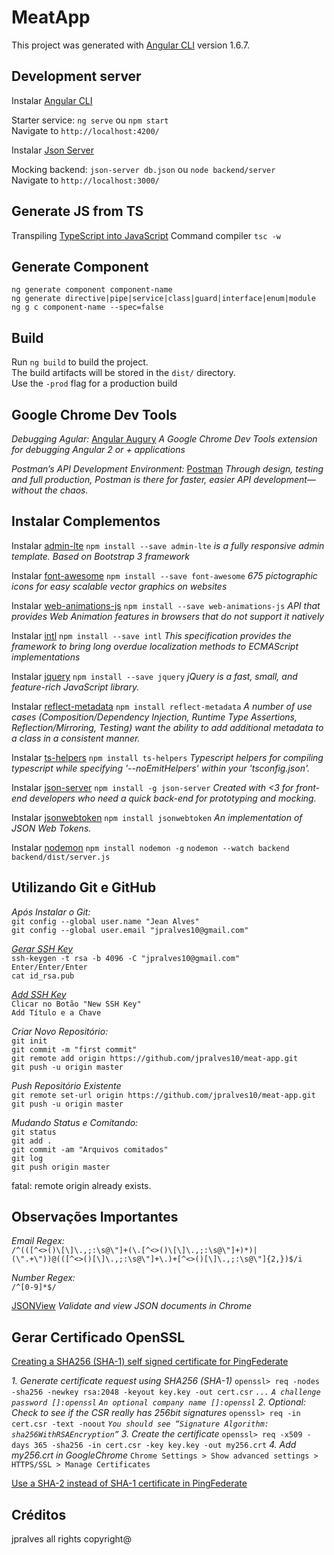 # MeatApp

This project was generated with [Angular CLI](https://github.com/angular/angular-cli) version 1.6.7.

## Development server

Instalar [Angular CLI](https://cli.angular.io/)

Starter service: `ng serve` ou `npm start` <br/>
Navigate to `http://localhost:4200/`

Instalar [Json Server](https://www.npmjs.com/package/json-server)

Mocking backend: `json-server db.json` ou `node backend/server` <br/>
Navigate to `http://localhost:3000/`

## Generate JS from TS
Transpiling [TypeScript into JavaScript](https://code.visualstudio.com/docs/languages/typescript)
Command compiler `tsc -w`

## Generate Component

`ng generate component component-name` <br/>
`ng generate directive|pipe|service|class|guard|interface|enum|module` <br/>
`ng g c component-name --spec=false`

## Build

Run `ng build` to build the project. <br/>
The build artifacts will be stored in the `dist/` directory. <br/>
Use the `-prod` flag for a production build

## Google Chrome Dev Tools

*Debugging Agular:*
[Angular Augury](https://augury.angular.io/) *A Google Chrome Dev Tools extension for debugging Angular 2 or +  applications*

*Postman’s API Development Environment:*
[Postman](https://www.getpostman.com/) *Through design, testing and full production, Postman is there for faster, easier API development—without the chaos.*

## Instalar Complementos

Instalar [admin-lte](https://www.npmjs.com/package/admin-lte)
`npm install --save admin-lte` *is a fully responsive admin template. Based on Bootstrap 3 framework*

Instalar [font-awesome](https://www.npmjs.com/package/font-awesome)
`npm install --save font-awesome` *675 pictographic icons for easy scalable vector graphics on websites*

Instalar [web-animations-js](https://www.npmjs.com/package/web-animations-js)
`npm install --save web-animations-js` *API that provides Web Animation features in browsers that do not support it natively*

Instalar [intl](https://www.npmjs.com/package/intl)
`npm install --save intl` *This specification provides the framework to bring long overdue localization methods to ECMAScript implementations*

Instalar [jquery](https://www.npmjs.com/package/jquery)
`npm install --save jquery` *jQuery is a fast, small, and feature-rich JavaScript library.*

Instalar [reflect-metadata](https://www.npmjs.com/package/reflect-metadata)
`npm install reflect-metadata` *A number of use cases (Composition/Dependency Injection, Runtime Type Assertions, Reflection/Mirroring, Testing) want the ability to add additional metadata to a class in a consistent manner.*

Instalar [ts-helpers](https://www.npmjs.com/package/ts-helpers)
`npm install ts-helpers` *Typescript helpers for compiling typescript while specifying '--noEmitHelpers' within your 'tsconfig.json'.*

Instalar [json-server](https://www.npmjs.com/package/json-server)
`npm install -g json-server` *Created with <3 for front-end developers who need a quick back-end for prototyping and mocking.*

Instalar [jsonwebtoken](https://www.npmjs.com/package/jsonwebtoken)
`npm install jsonwebtoken` *An implementation of JSON Web Tokens.*

Instalar [nodemon](https://www.npmjs.com/package/nodemon)
`npm install nodemon -g`
`nodemon --watch backend backend/dist/server.js`

## Utilizando Git e GitHub

*Após Instalar o Git:* <br/>
`git config --global user.name "Jean Alves"` <br/>
`git config --global user.email "jpralves10@gmail.com"` <br/>

*[Gerar SSH Key](https://help.github.com/articles/generating-a-new-ssh-key-and-adding-it-to-the-ssh-agent/)* <br/>
`ssh-keygen -t rsa -b 4096 -C "jpralves10@gmail.com"` <br/>
`Enter/Enter/Enter` <br/>
`cat id_rsa.pub`

*[Add SSH Key](https://github.com/settings/ssh/new)* <br/>
`Clicar no Botão "New SSH Key"` <br/>
`Add Título e a Chave`

*Criar Novo Repositório:* <br/>
`git init` <br/>
`git commit -m "first commit"` <br/>
`git remote add origin https://github.com/jpralves10/meat-app.git` <br/>
`git push -u origin master`

*Push Repositório Existente* <br/>
`git remote set-url origin https://github.com/jpralves10/meat-app.git` <br/>
`git push -u origin master`

*Mudando Status e Comitando:* <br/>
`git status` <br/>
`git add .` <br/>
`git commit -am "Arquivos comitados"` <br/>
`git log` <br/>
`git push origin master`

fatal: remote origin already exists.

## Observações Importantes

*Email Regex:* <br/>
`/^(([^<>()\[\]\.,;:\s@\"]+(\.[^<>()\[\]\.,;:\s@\"]+)*)|(\".+\"))@(([^<>()[\]\.,;:\s@\"]+\.)+[^<>()[\]\.,;:\s@\"]{2,})$/i`

*Number Regex:* <br/>
`/^[0-9]*$/`

[JSONView](https://chrome.google.com/webstore/detail/jsonview/chklaanhfefbnpoihckbnefhakgolnmc?hl=pt-BR) *Validate and view JSON documents in Chrome*

## Gerar Certificado OpenSSL

[Creating a SHA256 (SHA-1) self signed certificate for PingFederate](https://ping.force.com/Support/PingIdentityArticle?id=kA340000000GsWECA0)

*1. Generate certificate request using SHA256 (SHA-1)*
`openssl> req -nodes -sha256 -newkey rsa:2048 -keyout key.key -out cert.csr`
    *`...`*
    *`A challenge password []:openssl`*
    *`An optional company name []:openssl`*
*2. Optional: Check to see if the CSR really has 256bit signatures*
`openssl> req -in cert.csr -text -noout` 
    *`You should see “Signature Algorithm: sha256WithRSAEncryption”`*
*3. Create the certificate*
`openssl> req -x509 -days 365 -sha256 -in cert.csr -key key.key -out my256.crt`
*4. Add my256.crt in GoogleChrome*
`Chrome Settings > Show advanced settings > HTTPS/SSL > Manage Certificates`

[Use a SHA-2 instead of SHA-1 certificate in PingFederate](https://ping.force.com/Support/PingIdentityArticle?id=kA340000000GsCdCAK)

## Créditos

jpralves all rights copyright@